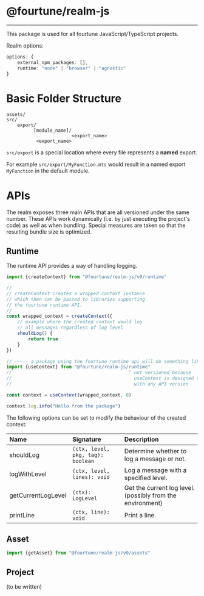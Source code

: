 # @fourtune/realm-js

---

This package is used for all fourtune JavaScript/TypeScript projects.

Realm options:

```ts
options: {
	external_npm_packages: [],
	runtime: "node" | "browser" | "agnostic"
}
```

# Basic Folder Structure

```
assets/
src/
    export/
          [module_name]/
                        <export_name>
           <export_name>
```

`src/export` is a special location where every file represents a **named** export.

For example `src/export/MyFunction.mts` would result in a named export `MyFunction` in the default module.

# APIs

The realm exposes three main APIs that are all versioned under the same number. These APIs work dynamically (i.e. by just executing the project's code) as well as when bundling. Special measures are taken so that the resulting bundle size is optimized.

## Runtime

The runtime API provides a way of handling logging.

```js
import {createContext} from "@fourtune/realm-js/v0/runtime"

//
// createContext creates a wrapped context instance
// which then can be passed to libraries supporting
// the fourtune runtime API.
//
const wrapped_context = createContext({
    // example where the created context would log 
    // all messages regardless of log level
    shouldLog() {
        return true
    }
})

// ----- a package using the fourtune runtime api will do something like this internally: ----- 
import {useContext} from "@fourtune/realm-js/runtime"
//                                           ^ not versioned because
//                                             useContext is designed to work
//                                             with any API version

const context = useContext(wrapped_context, 0)

context.log.info("Hello from the package")
```

The following options can be set to modify the behaviour of the created context:

|Name|Signature|Description
|:---|:---|:---|
|shouldLog|`(ctx, level, pkg, tag): boolean`|Determine whether to log a message or not.|
|logWithLevel|`(ctx, level, lines): void`|Log a message with a specified level.|
|getCurrentLogLevel|`(ctx): LogLevel`|Get the current log level. (possibly from the environment)|
|printLine|`(ctx, line): void`|Print a line.|

## Asset

```js
import {getAsset} from "@fourtune/realm-js/v0/assets"
```

## Project

(to be written)
